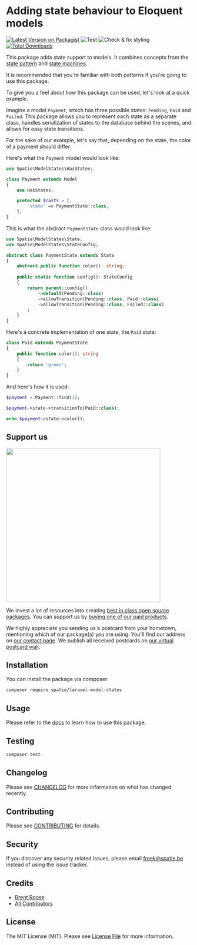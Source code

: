 # Adding state behaviour to Eloquent models

[![Latest Version on Packagist](https://img.shields.io/packagist/v/spatie/laravel-model-states.svg?style=flat-square)](https://packagist.org/packages/spatie/laravel-model-states)
![Test](https://github.com/spatie/laravel-model-states/workflows/Test/badge.svg)
![Check & fix styling](https://github.com/spatie/laravel-model-states/workflows/Check%20&%20fix%20styling/badge.svg)
[![Total Downloads](https://img.shields.io/packagist/dt/spatie/laravel-model-states.svg?style=flat-square)](https://packagist.org/packages/spatie/laravel-model-states)

This package adds state support to models. It combines concepts from the [state pattern](https://en.wikipedia.org/wiki/State_pattern) and [state machines](https://www.youtube.com/watch?v=N12L5D78MAA).

It is recommended that you're familiar with both patterns if you're going to use this package.

To give you a feel about how this package can be used, let's look at a quick example.

Imagine a model `Payment`, which has three possible states: `Pending`, `Paid` and `Failed`. This package allows you to represent each state as a separate class, handles serialization of states to the database behind the scenes, and allows for easy state transitions.

For the sake of our example, let's say that, depending on the state, the color of a payment should differ.

Here's what the `Payment` model would look like:

```php
use Spatie\ModelStates\HasStates;

class Payment extends Model
{
    use HasStates;

    protected $casts = [
        'state' => PaymentState::class,
    ];
}
```

This is what the abstract `PaymentState` class would look like:

```php
use Spatie\ModelStates\State;
use Spatie\ModelStates\StateConfig;

abstract class PaymentState extends State
{
    abstract public function color(): string;
    
    public static function config(): StateConfig
    {
        return parent::config()
            ->default(Pending::class)
            ->allowTransition(Pending::class, Paid::class)
            ->allowTransition(Pending::class, Failed::class)
        ;
    }
}
```

Here's a concrete implementation of one state, the `Paid` state:

```php
class Paid extends PaymentState
{
    public function color(): string
    {
        return 'green';
    }
}
```

And here's how it is used:

```php
$payment = Payment::find(1);

$payment->state->transitionTo(Paid::class);

echo $payment->state->color();
```

## Support us

[<img src="https://github-ads.s3.eu-central-1.amazonaws.com/laravel-model-states.jpg?t=1" width="419px" />](https://spatie.be/github-ad-click/laravel-model-states)

We invest a lot of resources into creating [best in class open source packages](https://spatie.be/open-source). You can support us by [buying one of our paid products](https://spatie.be/open-source/support-us).

We highly appreciate you sending us a postcard from your hometown, mentioning which of our package(s) you are using. You'll find our address on [our contact page](https://spatie.be/about-us). We publish all received postcards on [our virtual postcard wall](https://spatie.be/open-source/postcards).

## Installation

You can install the package via composer:

```bash
composer require spatie/laravel-model-states
```

## Usage

Please refer to the [docs](https://docs.spatie.be/laravel-model-states/v1/01-introduction/) to learn how to use this package.

## Testing

``` bash
composer test
```

## Changelog

Please see [CHANGELOG](CHANGELOG.md) for more information on what has changed recently.

## Contributing

Please see [CONTRIBUTING](.github/CONTRIBUTING.md) for details.

## Security

If you discover any security related issues, please email freek@spatie.be instead of using the issue tracker.

## Credits

- [Brent Roose](https://github.com/brendt)
- [All Contributors](../../contributors)

## License

The MIT License (MIT). Please see [License File](LICENSE.md) for more information.
